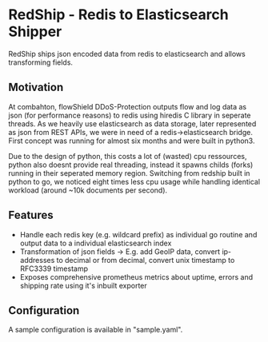 # RedShip - Redis to Elasticsearch Shipper

RedShip ships json encoded data from redis to elasticsearch and allows transforming fields.

## Motivation

At combahton, flowShield DDoS-Protection outputs flow and log data as json (for performance reasons) to redis using hiredis C library in seperate threads. As we heavily use elasticsearch as data storage, later represented as json from REST APIs, we were in need of a redis->elasticsearch bridge. First concept was running for almost six months and were built in python3.

Due to the design of python, this costs a lot of (wasted) cpu ressources, python also doesnt provide real threading, instead it spawns childs (forks) running in their seperated memory region. Switching from redship built in python to go, we noticed eight times less cpu usage while handling identical workload (around ~10k documents per second).

## Features

- Handle each redis key (e.g. wildcard prefix) as individual go routine and output data to a individual elasticsearch index
- Transformation of json fields -> E.g. add GeoIP data, convert ip-addresses to decimal or from decimal, convert unix timestamp to RFC3339 timestamp
- Exposes comprehensive prometheus metrics about uptime, errors and shipping rate using it's inbuilt exporter

## Configuration

A sample configuration is available in "sample.yaml".